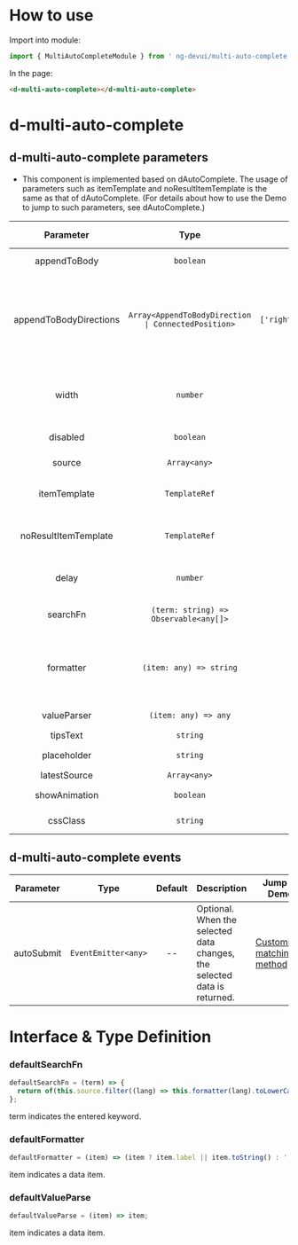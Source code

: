 # How to use

Import into module:

```ts
import { MultiAutoCompleteModule } from ' ng-devui/multi-auto-complete';
```

In the page:

```html
<d-multi-auto-complete></d-multi-auto-complete>
```

# d-multi-auto-complete

## d-multi-auto-complete parameters

- This component is implemented based on dAutoComplete. The usage of parameters such as itemTemplate and noResultItemTemplate is the same as that of dAutoComplete. (For details about how to use the Demo to jump to such parameters, see dAutoComplete.)

|       Parameter        |                        Type                         |                    Default                    |                                                                         Description                                                                         | Jump to Demo                                           | Global Config |
| :--------------------: | :-------------------------------------------------: | :-------------------------------------------: | :---------------------------------------------------------------------------------------------------------------------------------------------------------: | :----------------------------------------------------- | ------------- |
|      appendToBody      |                      `boolean`                      |                      --                       |                                                                   Optional. AppendToBody                                                                    | [Basic usage](demo#basic-usage)                        |
| appendToBodyDirections | `Array<AppendToBodyDirection \| ConnectedPosition>` | `['rightDown','leftDown','rightUp','leftUp']` | Optional. The first position in the array is preferred for the direction array, for details about AppendToBodyDirection and ConnectedPosition, see dropdown | [Basic usage](demo#basic-usage)                        |
|         width          |                      `number`                       |                      --                       |                           Optional. Controls the width of the drop-down list box. This parameter is used with appendToBody (`px`)                           |
|        disabled        |                      `boolean`                      |                      --                       |                                                         Optional. Indicating whether to disable it                                                          | [Disabled](demo#auto-complete-disabled)                |
|         source         |                    `Array<any>`                     |                      --                       |                                                                     Optional. Data list                                                                     | [Basic usage](demo#basic-usage)                        |
|      itemTemplate      |                    `TemplateRef`                    |                      --                       |                                                    Optional. The drop-down list box contains a template.                                                    | [Customized template display](demo#auto-custom)        |
|  noResultItemTemplate  |                    `TemplateRef`                    |                      --                       |                                         Optional. Template for displaying the result when the result does not exist                                         | [Customized template display](demo#auto-custom)        |
|         delay          |                      `number`                       |                      300                      |                                          Optional. The query starts after the specified delay milliseconds (`ms`)                                           | [Customized template display](demo#auto-custom)        |
|        searchFn        |        `(term: string) => Observable<any[]>`        |     [`defaultSearchFn`](#defaultsearchfn)     |                                                            Optional. Customized search filtering                                                            | [Customized matching method](demo#auto-complete-array) |
|       formatter        |               `(item: any) => string`               |    [`defaultFormatter`](#defaultformatter)    |                       : Optional. Customize the display content of item data. By default, item.label or item.toString() is displayed.                       | [Disabled](demo#auto-disable)                          |
|      valueParser       |                `(item: any) => any`                 |   [`defaultValueParse`](#defaultvalueparse)   |                                                            Optional. Converts the selected data                                                             | [Enable lazy loading](demo#auto-lazy-load)             |
|        tipsText        |                      `string`                       |                      --                       |                                                                    Optional. Prompt text                                                                    | [Disabled](demo#auto-disable)                          |
|      placeholder       |                      `string`                       |                      --                       |                                                                    Optional. Placeholder                                                                    | [Basic usage](demo#basic-usage)                        |
|      latestSource      |                    `Array<any>`                     |                      --                       |                                                                   Optional. Latest input                                                                    | [Last input](demo#auto-latest)                         |
|     showAnimation      |                      `boolean`                      |                     true                      |                                                           optional. Whether to enable animation.                                                            |                                                        | ✔             |
| cssClass | `string` | -- | Optional. ClassName of the input. |

## d-multi-auto-complete events

| Parameter  |        Type         | Default | Description                                                              | Jump to Demo                                           |
| :--------: | :-----------------: | :-----: | :----------------------------------------------------------------------- | ------------------------------------------------------ |
| autoSubmit | `EventEmitter<any>` |   --    | Optional. When the selected data changes, the selected data is returned. | [Customized matching method](demo#auto-complete-array) |

# Interface & Type Definition

### defaultSearchFn

```ts
defaultSearchFn = (term) => {
  return of(this.source.filter((lang) => this.formatter(lang).toLowerCase().indexOf(term.toLowerCase()) !== -1));
};
```

term indicates the entered keyword.

### defaultFormatter

```ts
defaultFormatter = (item) => (item ? item.label || item.toString() : '');
```

item indicates a data item.

### defaultValueParse

```ts
defaultValueParse = (item) => item;
```

item indicates a data item.

